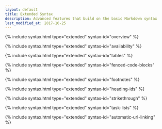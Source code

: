 ```yaml
---
layout: default
title: Extended Syntax
description: Advanced features that build on the basic Markdown syntax.
last_modified_at: 2017-10-25
---
```


{% include syntax.html type="extended" syntax-id="overview" %}

{% include syntax.html type="extended" syntax-id="availability" %}

{% include syntax.html type="extended" syntax-id="tables" %}

{% include syntax.html type="extended" syntax-id="fenced-code-blocks" %}

{% include syntax.html type="extended" syntax-id="footnotes" %}

{% include syntax.html type="extended" syntax-id="heading-ids" %}

{% include syntax.html type="extended" syntax-id="strikethrough" %}

{% include syntax.html type="extended" syntax-id="task-lists" %}

{% include syntax.html type="extended" syntax-id="automatic-url-linking" %}
